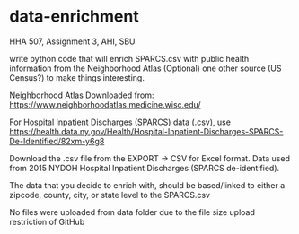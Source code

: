 # data-enrichment
HHA 507, Assignment 3, AHI, SBU

write python code that will enrich SPARCS.csv with public health information from the Neighborhood Atlas 
(Optional) one other source (US Census?) to make things interesting. 

Neighborhood Atlas Downloaded from: https://www.neighborhoodatlas.medicine.wisc.edu/

For Hospital Inpatient Discharges (SPARCS) data (.csv), use https://health.data.ny.gov/Health/Hospital-Inpatient-Discharges-SPARCS-De-Identified/82xm-y6g8

Download the .csv file from the EXPORT -> CSV for Excel format. Data used from 2015 NYDOH Hospital Inpatient Discharges (SPARCS de-identified).

The data that you decide to enrich with, should be based/linked to either a zipcode, county, city, or state level to the SPARCS.csv


No files were uploaded from data folder due to the file size upload restriction of GitHub

